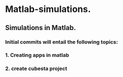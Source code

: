 # Matlab-simulations.
## Simulations in Matlab.
### Initial commits  will entail the following topics: 
### 1. Creating apps in matlab 
### 2. create  cubesta project

